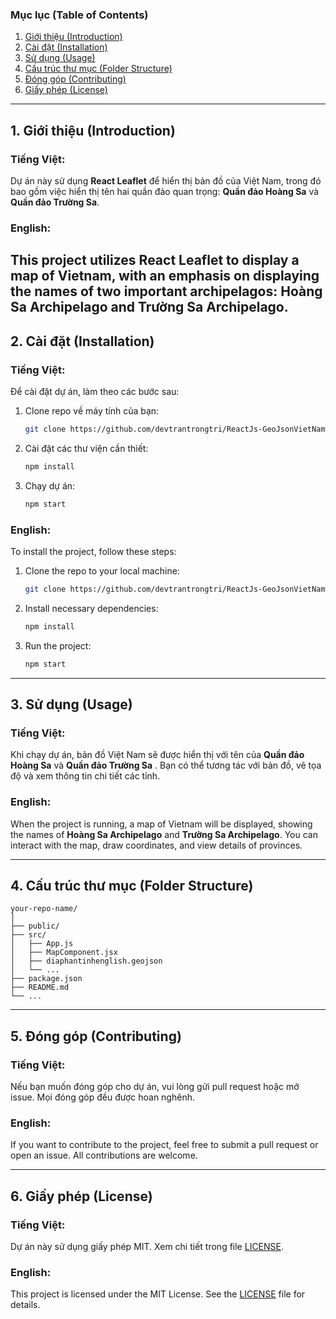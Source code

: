 ### Mục lục (Table of Contents)
1. [Giới thiệu (Introduction)](#giới-thiệu)
2. [Cài đặt (Installation)](#cài-đặt)
3. [Sử dụng (Usage)](#sử-dụng)
4. [Cấu trúc thư mục (Folder Structure)](#cấu-trúc-thư-mục)
5. [Đóng góp (Contributing)](#đóng-góp)
6. [Giấy phép (License)](#giấy-phép)

---

## 1. Giới thiệu (Introduction)

### Tiếng Việt:
Dự án này sử dụng **React Leaflet** để hiển thị bản đồ của Việt Nam, trong đó bao gồm việc hiển thị tên hai quần đảo quan trọng: **Quần đảo Hoàng Sa** và **Quần đảo Trường Sa**.

### English:
This project utilizes **React Leaflet** to display a map of Vietnam, with an emphasis on displaying the names of two important archipelagos: **Hoàng Sa Archipelago** and **Trường Sa Archipelago**.
---

## 2. Cài đặt (Installation)

### Tiếng Việt:
Để cài đặt dự án, làm theo các bước sau:

1. Clone repo về máy tính của bạn:
   ```bash
   git clone https://github.com/devtrantrongtri/ReactJs-GeoJsonVietNamwithHoangSaTruongSa.git
   ```
   
2. Cài đặt các thư viện cần thiết:
   ```bash
   npm install
   ```

3. Chạy dự án:
   ```bash
   npm start
   ```

### English:
To install the project, follow these steps:

1. Clone the repo to your local machine:
   ```bash
   git clone https://github.com/devtrantrongtri/ReactJs-GeoJsonVietNamwithHoangSaTruongSa.git
   ```
   
2. Install necessary dependencies:
   ```bash
   npm install
   ```

3. Run the project:
   ```bash
   npm start
   ```

---

## 3. Sử dụng (Usage)

### Tiếng Việt:
Khi chạy dự án, bản đồ Việt Nam sẽ được hiển thị với tên của **Quần đảo Hoàng Sa** và **Quần đảo Trường Sa** . Bạn có thể tương tác với bản đồ, vẽ tọa độ và xem thông tin chi tiết các tỉnh.

### English:
When the project is running, a map of Vietnam will be displayed, showing the names of **Hoàng Sa Archipelago** and **Trường Sa Archipelago**. You can interact with the map, draw coordinates, and view details of provinces.

---

## 4. Cấu trúc thư mục (Folder Structure)

```
your-repo-name/
│
├── public/
├── src/
│   ├── App.js
│   ├── MapComponent.jsx
│   ├── diaphantinhenglish.geojson
│   └── ...
├── package.json
├── README.md
└── ...
```

---

## 5. Đóng góp (Contributing)

### Tiếng Việt:
Nếu bạn muốn đóng góp cho dự án, vui lòng gửi pull request hoặc mở issue. Mọi đóng góp đều được hoan nghênh.

### English:
If you want to contribute to the project, feel free to submit a pull request or open an issue. All contributions are welcome.

---

## 6. Giấy phép (License)

### Tiếng Việt:
Dự án này sử dụng giấy phép MIT. Xem chi tiết trong file [LICENSE](LICENSE).

### English:
This project is licensed under the MIT License. See the [LICENSE](LICENSE) file for details.
